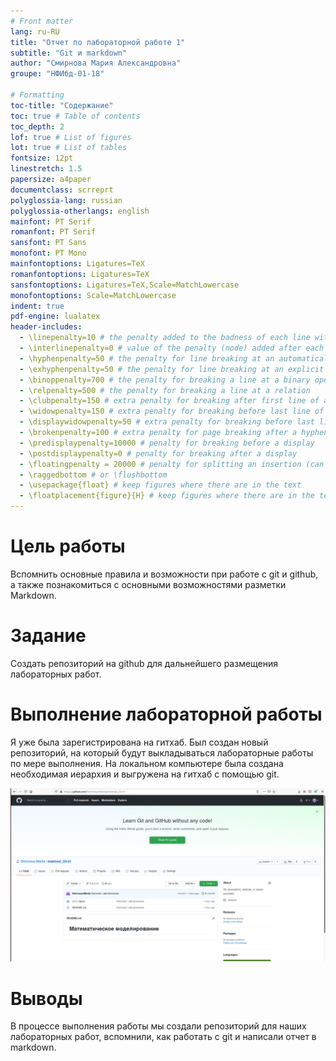 ```yaml
---
# Front matter
lang: ru-RU
title: "Отчет по лабораторной работе 1"
subtitle: "Git и markdown"
author: "Смирнова Мария Александровна"
groupe: "НФИбд-01-18"

# Formatting
toc-title: "Содержание"
toc: true # Table of contents
toc_depth: 2
lof: true # List of figures
lot: true # List of tables
fontsize: 12pt
linestretch: 1.5
papersize: a4paper
documentclass: scrreprt
polyglossia-lang: russian
polyglossia-otherlangs: english
mainfont: PT Serif
romanfont: PT Serif
sansfont: PT Sans
monofont: PT Mono
mainfontoptions: Ligatures=TeX
romanfontoptions: Ligatures=TeX
sansfontoptions: Ligatures=TeX,Scale=MatchLowercase
monofontoptions: Scale=MatchLowercase
indent: true
pdf-engine: lualatex
header-includes:
  - \linepenalty=10 # the penalty added to the badness of each line within a paragraph (no associated penalty node) Increasing the value makes tex try to have fewer lines in the paragraph.
  - \interlinepenalty=0 # value of the penalty (node) added after each line of a paragraph.
  - \hyphenpenalty=50 # the penalty for line breaking at an automatically inserted hyphen
  - \exhyphenpenalty=50 # the penalty for line breaking at an explicit hyphen
  - \binoppenalty=700 # the penalty for breaking a line at a binary operator
  - \relpenalty=500 # the penalty for breaking a line at a relation
  - \clubpenalty=150 # extra penalty for breaking after first line of a paragraph
  - \widowpenalty=150 # extra penalty for breaking before last line of a paragraph
  - \displaywidowpenalty=50 # extra penalty for breaking before last line before a display math
  - \brokenpenalty=100 # extra penalty for page breaking after a hyphenated line
  - \predisplaypenalty=10000 # penalty for breaking before a display
  - \postdisplaypenalty=0 # penalty for breaking after a display
  - \floatingpenalty = 20000 # penalty for splitting an insertion (can only be split footnote in standard LaTeX)
  - \raggedbottom # or \flushbottom
  - \usepackage{float} # keep figures where there are in the text
  - \floatplacement{figure}{H} # keep figures where there are in the text
---
```


# Цель работы

 Вспомнить основные правила и возможности при работе с git и github, а также познакомиться
с основными возможностями разметки Markdown.

# Задание

Создать репозиторий на github для дальнейшего размещения лабораторных работ.


# Выполнение лабораторной работы

Я уже была зарегистрирована на гитхаб. Был создан новый репозиторий, на который будут выкладываться лабораторные работы по мере выполнения. На локальном компьютере была создана необходимая иерархия и выгружена на гитхаб с помощью git.

![Репозиторий](image/im1.png  "Созданный репозиторий")

# Выводы

В процессе выполнения работы мы создали репозиторий для наших лабораторных работ, вспомнили, как работать с git и написали отчет в markdown.
